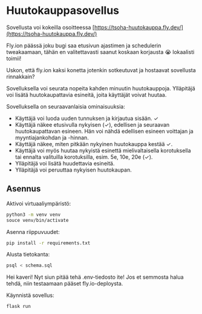 # Huutokauppasovellus
Sovellusta voi kokeilla osoitteessa [https://tsoha-huutokauppa.fly.dev/](https://tsoha-huutokauppa.fly.dev/)

Fly.ion päässä joku bugi saa etusivun ajastimen ja schedulerin tweakaamaan, tähän en valitettavasti saanut koskaan korjausta 😭 lokaalisti toimii!

Uskon, että fly.ion kaksi konetta jotenkin sotkeutuvat ja hostaavat sovellusta rinnakkain?

Sovelluksella voi seurata nopeita kahden minuutin huutokauppoja. Ylläpitäjä voi lisätä huutokaupattavia esineitä, joita käyttäjät voivat huutaa.

Sovelluksella on seuraavanlaisia ominaisuuksia:
* Käyttäjä voi luoda uuden tunnuksen ja kirjautua sisään. ✓
* Käyttäjä näkee etusivulla nykyisen (✓), edellisen ja seuraavan huutokaupattavan esineen. Hän voi nähdä edellisen esineen voittajan ja myyntiajankohdan ja -hinnan.
* Käyttäjä näkee, miten pitkään nykyinen huutokauppa kestää ✓.
* Käyttäjä voi myös huutaa nykyistä esinettä mielivaltaisella korotuksella tai ennalta valituilla korotuksilla, esim. 5e, 10e, 20e (✓).
* Ylläpitäjä voi lisätä huudettavia esineitä.
* Ylläpitäjä voi peruuttaa nykyisen huutokaupan.

## Asennus
Aktivoi virtuaaliympäristö:
```bash
python3 -m venv venv
souce venv/bin/activate
```

Asenna riippuvuudet:
```bash
pip install -r requirements.txt
```

Alusta tietokanta:
```bash
psql < schema.sql
```

Hei kaveri! Nyt siun pitää tehä .env-tiedosto ite! Jos et semmosta halua tehdä, niin testaamaan pääset fly.io-deploysta.

Käynnistä sovellus:
```bash
flask run
```
